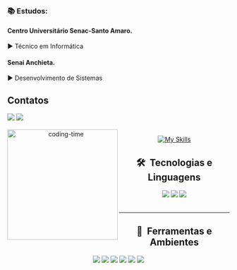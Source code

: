 
### 📚 Estudos:
#### Centro Universitário Senac-Santo Amaro.
► Técnico em Informática
#### Senai Anchieta.
► Desenvolvimento de Sistemas

## Contatos
<div align ="center>
<a href = "mailto:profissionaljoseh@gmail.com"><img src="https://img.shields.io/badge/Gmail-D14836?style=for-the-badge&logo=gmail&logoColor=white"></a>
<a href="https://www.linkedin.com/in/josé-henrique-25568835a" target="_blank"><img src="https://img.shields.io/badge/LinkedIn-0077B5?style=for-the-badge&logo=linkedin&logoColor=white" target="_blank"></a> <br>
</div>


   
<div align="center"> 
 <div style="display: inline_block"><br>
    <img align="left" height="250" alt="coding-time" src="devGif.gif">

   

[![My Skills](https://skillicons.dev/icons?i=java,mysql,git,kotlin,javascript)](https://skillicons.dev)

 </div>
<div>


## 🛠️ &nbsp;Tecnologias e Linguagens

<p align="center">
  <img src="https://img.shields.io/badge/Java-ea1210?style=for-the-badge&logo=openjdk&logoColor=black"/>
  <img src="https://img.shields.io/badge/Spring_Boot-6DB33F?style=for-the-badge&logo=springboot&logoColor=white"/>
  <img src="https://img.shields.io/badge/Kotlin-%237F52FF?style=for-the-badge&logo=kotlin&logoColor=white"/>
<br>
<img align="center" alt="" src="https://img.shields.io/badge/HTML5-E34F26?style=for-the-badge&logo=html5&logoColor=white"/>
<img align="center" alt="" src="https://img.shields.io/badge/CSS3-1572B6?style=for-the-badge&logo=css&logoColor=white"/>
<img align="center" alt="" src="https://img.shields.io/badge/JavaScript-F7DF1E?style=for-the-badge&logo=javascript&logoColor=black"/>
<img align="center" alt="" src="https://img.shields.io/badge/GIT-E44C30?style=for-the-badge&logo=git&logoColor=white"/>

</p>

---
## 🧰 &nbsp;Ferramentas e Ambientes

<p align="center">
  <img src="https://img.shields.io/badge/IntelliJ%20IDEA-000000?style=for-the-badge&logo=intellijidea&logoColor=white"/>
  <img src="https://img.shields.io/badge/Android%20Studio-3DDC84?style=for-the-badge&logo=androidstudio&logoColor=white"/>
  <img src="https://img.shields.io/badge/VS%20Code-007ACC?style=for-the-badge&logo=visualstudiocode&logoColor=white"/>
  <img src="https://img.shields.io/badge/GitHub-181717?style=for-the-badge&logo=github&logoColor=white"/>
  <img src="https://img.shields.io/badge/Git-F05032?style=for-the-badge&logo=git&logoColor=white"/>
  <img src="https://img.shields.io/badge/Figma-F24E1E?style=for-the-badge&logo=figma&logoColor=white"/>
</p>




